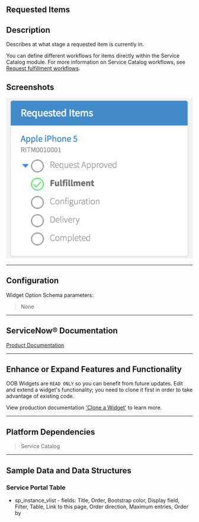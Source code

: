 ##  Requested Items

## Description

Describes at what stage a requested item is currently in.

You can define different workflows for items directly within the Service Catalog module. For more information on Service Catalog workflows, see [Request fulfillment workflows](https://docs.servicenow.com/search?q=Request+fulfillment+workflows).

## Screenshots
![alt text](../images/WidgetRequestedItems.png "Widget Requested Items")

---
## Configuration

Widget Option Schema parameters:
> None
---
## ServiceNow® Documentation
[Product Documentation](https://docs.servicenow.com/search?q=Requested+Items+widget) 

---
## Enhance or Expand Features and Functionality

OOB Widgets are `READ ONLY` so you can benefit from future updates. Edit and extend a widget's functionality; you need to clone it first in order to take advantage of existing code.

View production documentation ['Clone a Widget'](https://docs.servicenow.com/search?q=Clone+a+Widget) to learn more.


---
## Platform Dependencies

> Service Catalog

---
## Sample Data and Data Structures

### Service Portal Table
* sp_instance_vlist - fields: Title, Order, Bootstrap color, Display field, Filter, Table, Link to this page, Order direction, Maximum entries, Order by
